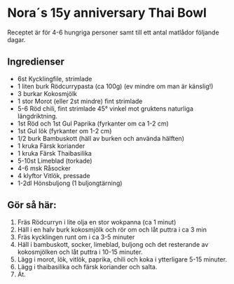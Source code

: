 # Nora´s 15y anniversary Thai Bowl

Receptet är för 4-6 hungriga personer samt till ett antal matlådor följande dagar.

## Ingredienser
- 6st Kycklingfile, strimlade
- 1 liten burk Rödcurrypasta (ca 100g) (ev mindre om man är känslig!)
- 3 burkar Kokosmjölk
- 1 stor Morot (eller 2st mindre) fint strimlade
- 5-6 Röd chili, fint strimlade 45° vinkel mot gruktens naturliga längdriktning.
- 1st Röd och 1st Gul Paprika (fyrkanter om ca 1-2 cm)
- 1st Gul lök (fyrkanter om 1-2 cm)
- 1/2 burk Bambuskott (häll av burken och använda hälften)
- 1 kruka Färsk koriander
- 1 kruka Färsk Thaibasilika
- 5-10st Limeblad (torkade)
- 4-6 msk Råsocker
- 4 klyftor Vitlök, pressade
- 1-2dl Hönsbuljong (1 buljongtärning)

## Gör så här:
1. Fräs Rödcurryn i lite olja en stor wokpanna (ca 1 minut)
2. Häll i en halv burk kokosmjölk och rör om och låt puttra i ca 3 min
3. Fräs kycklingen runt om i ca 3-5 minuter
4. Häll i bambuskott, socker, limeblad, buljong och det resterande av kokosmjölken och låt puttra i 10-15 minuter.
5. Lägg i morot, lök, vitlök, paprika, chili och koka i ytterligare 5-15 minuter.
6. Lägg i thaibasilika och färsk koriander och salta.
7. Ät.
